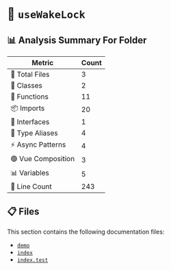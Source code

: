 # 📁 `useWakeLock`

## 📊 Analysis Summary For Folder

| Metric | Count |
|--------|-------|
| 📁 Total Files | 3 |
| 🧱 Classes | 2 |
| 🔧 Functions | 11 |
| 📦 Imports | 20 |
| 📐 Interfaces | 1 |
| 📑 Type Aliases | 4 |
| ⚡ Async Patterns | 4 |
| 🟢 Vue Composition | 3 |
| 📊 Variables | 5 |
| 🔢 Line Count | 243 |


## 📋 Files

This section contains the following documentation files:

- [`demo`](./demo.md)
- [`index`](./index.md)
- [`index.test`](./index.test.md)